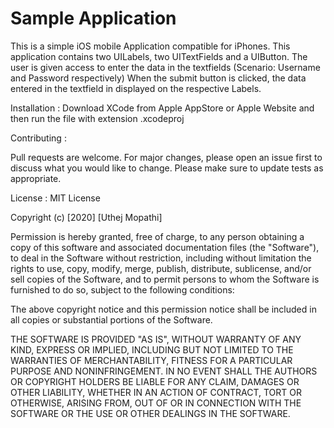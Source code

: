 # Sample Application
This is a simple iOS mobile Application compatible for iPhones.
This application contains two UILabels, two UITextFields and a UIButton.
The user is given access to enter the data in the textfields (Scenario: Username and Password respectively)
When the submit button is clicked, the data entered in the textfield in displayed on the respective Labels.

Installation :
Download XCode from Apple AppStore or Apple Website and then run the file with extension .xcodeproj

Contributing :

Pull requests are welcome. For major changes, please open an issue first to discuss what you would like to change.
Please make sure to update tests as appropriate.

License :
MIT License

Copyright (c) [2020] [Uthej Mopathi]

Permission is hereby granted, free of charge, to any person obtaining a copy
of this software and associated documentation files (the "Software"), to deal
in the Software without restriction, including without limitation the rights
to use, copy, modify, merge, publish, distribute, sublicense, and/or sell
copies of the Software, and to permit persons to whom the Software is
furnished to do so, subject to the following conditions:

The above copyright notice and this permission notice shall be included in all
copies or substantial portions of the Software.

THE SOFTWARE IS PROVIDED "AS IS", WITHOUT WARRANTY OF ANY KIND, EXPRESS OR
IMPLIED, INCLUDING BUT NOT LIMITED TO THE WARRANTIES OF MERCHANTABILITY,
FITNESS FOR A PARTICULAR PURPOSE AND NONINFRINGEMENT. IN NO EVENT SHALL THE
AUTHORS OR COPYRIGHT HOLDERS BE LIABLE FOR ANY CLAIM, DAMAGES OR OTHER
LIABILITY, WHETHER IN AN ACTION OF CONTRACT, TORT OR OTHERWISE, ARISING FROM,
OUT OF OR IN CONNECTION WITH THE SOFTWARE OR THE USE OR OTHER DEALINGS IN THE
SOFTWARE.
